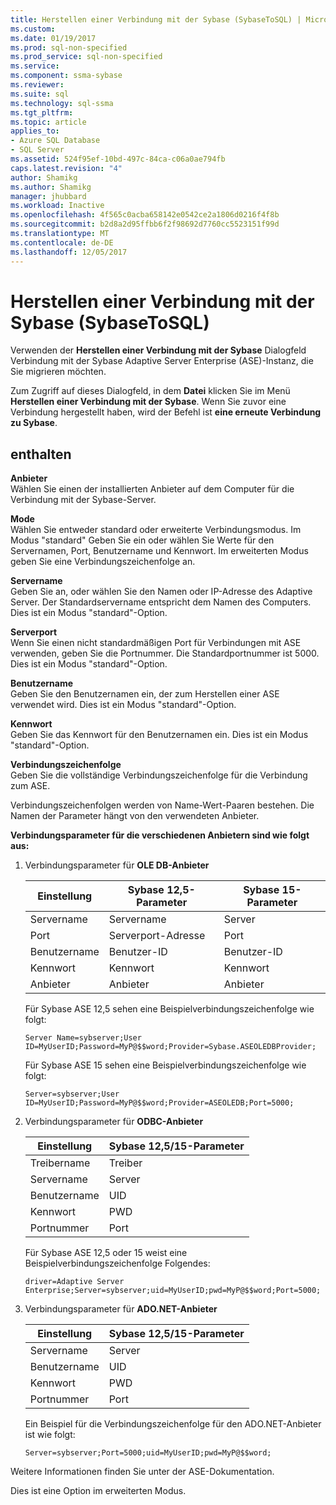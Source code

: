 ```yaml
---
title: Herstellen einer Verbindung mit der Sybase (SybaseToSQL) | Microsoft Docs
ms.custom: 
ms.date: 01/19/2017
ms.prod: sql-non-specified
ms.prod_service: sql-non-specified
ms.service: 
ms.component: ssma-sybase
ms.reviewer: 
ms.suite: sql
ms.technology: sql-ssma
ms.tgt_pltfrm: 
ms.topic: article
applies_to:
- Azure SQL Database
- SQL Server
ms.assetid: 524f95ef-10bd-497c-84ca-c06a0ae794fb
caps.latest.revision: "4"
author: Shamikg
ms.author: Shamikg
manager: jhubbard
ms.workload: Inactive
ms.openlocfilehash: 4f565c0acba658142e0542ce2a1806d0216f4f8b
ms.sourcegitcommit: b2d8a2d95ffbb6f2f98692d7760cc5523151f99d
ms.translationtype: MT
ms.contentlocale: de-DE
ms.lasthandoff: 12/05/2017
---
```

# <a name="connect-to-sybase-sybasetosql"></a>Herstellen einer Verbindung mit der Sybase (SybaseToSQL)
Verwenden der **Herstellen einer Verbindung mit der Sybase** Dialogfeld Verbindung mit der Sybase Adaptive Server Enterprise (ASE)-Instanz, die Sie migrieren möchten.  
  
Zum Zugriff auf dieses Dialogfeld, in dem **Datei** klicken Sie im Menü **Herstellen einer Verbindung mit der Sybase**. Wenn Sie zuvor eine Verbindung hergestellt haben, wird der Befehl ist **eine erneute Verbindung zu Sybase**.  
  
## <a name="options"></a>enthalten  
**Anbieter**  
Wählen Sie einen der installierten Anbieter auf dem Computer für die Verbindung mit der Sybase-Server.  
  
**Mode**  
Wählen Sie entweder standard oder erweiterte Verbindungsmodus. Im Modus "standard" Geben Sie ein oder wählen Sie Werte für den Servernamen, Port, Benutzername und Kennwort. Im erweiterten Modus geben Sie eine Verbindungszeichenfolge an.  
  
**Servername**  
Geben Sie an, oder wählen Sie den Namen oder IP-Adresse des Adaptive Server. Der Standardservername entspricht dem Namen des Computers. Dies ist ein Modus "standard"-Option.  
  
**Serverport**  
Wenn Sie einen nicht standardmäßigen Port für Verbindungen mit ASE verwenden, geben Sie die Portnummer. Die Standardportnummer ist 5000. Dies ist ein Modus "standard"-Option.  
  
**Benutzername**  
Geben Sie den Benutzernamen ein, der zum Herstellen einer ASE verwendet wird. Dies ist ein Modus "standard"-Option.  
  
**Kennwort**  
Geben Sie das Kennwort für den Benutzernamen ein. Dies ist ein Modus "standard"-Option.  
  
**Verbindungszeichenfolge**  
Geben Sie die vollständige Verbindungszeichenfolge für die Verbindung zum ASE.  
  
Verbindungszeichenfolgen werden von Name-Wert-Paaren bestehen. Die Namen der Parameter hängt von den verwendeten Anbieter.  
  
**Verbindungsparameter für die verschiedenen Anbietern sind wie folgt aus:**  
  
1.  Verbindungsparameter für **OLE DB-Anbieter**  
  
    |Einstellung|Sybase 12,5-Parameter|Sybase 15-Parameter|  
    |-----------|-------------------------|-----------------------|  
    |Servername|Servername|Server|  
    |Port|Serverport-Adresse|Port|  
    |Benutzername|Benutzer-ID|Benutzer-ID|  
    |Kennwort|Kennwort|Kennwort|  
    |Anbieter|Anbieter|Anbieter|  
  
    Für Sybase ASE 12,5 sehen eine Beispielverbindungszeichenfolge wie folgt:  
  
    `Server Name=sybserver;User ID=MyUserID;Password=MyP@$$word;Provider=Sybase.ASEOLEDBProvider;`  
  
    Für Sybase ASE 15 sehen eine Beispielverbindungszeichenfolge wie folgt:  
  
    `Server=sybserver;User ID=MyUserID;Password=MyP@$$word;Provider=ASEOLEDB;Port=5000;`  
  
2.  Verbindungsparameter für **ODBC-Anbieter**  
  
    |Einstellung|Sybase 12,5/15-Parameter|  
    |-----------|-----------------------------|  
    |Treibername|Treiber|  
    |Servername|Server|  
    |Benutzername|UID|  
    |Kennwort|PWD|  
    |Portnummer|Port|  
  
    Für Sybase ASE 12,5 oder 15 weist eine Beispielverbindungszeichenfolge Folgendes:  
  
    `driver=Adaptive Server Enterprise;Server=sybserver;uid=MyUserID;pwd=MyP@$$word;Port=5000;`  
  
3.  Verbindungsparameter für **ADO.NET-Anbieter**  
  
    |Einstellung|Sybase 12,5/15-Parameter|  
    |-----------|-----------------------------|  
    |Servername|Server|  
    |Benutzername|UID|  
    |Kennwort|PWD|  
    |Portnummer|Port|  
  
    Ein Beispiel für die Verbindungszeichenfolge für den ADO.NET-Anbieter ist wie folgt:  
  
    `Server=sybserver;Port=5000;uid=MyUserID;pwd=MyP@$$word;`  
  
Weitere Informationen finden Sie unter der ASE-Dokumentation.  
  
Dies ist eine Option im erweiterten Modus.  
  
